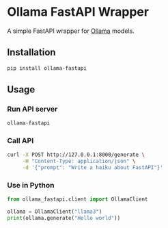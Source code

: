 # Ollama FastAPI Wrapper

A simple FastAPI wrapper for [Ollama](https://ollama.ai) models.

## Installation
```bash
pip install ollama-fastapi
```

## Usage

### Run API server
```bash
ollama-fastapi
```

### Call API
```bash
curl -X POST http://127.0.0.1:8000/generate \
     -H "Content-Type: application/json" \
     -d '{"prompt": "Write a haiku about FastAPI"}'
```

### Use in Python
```python
from ollama_fastapi.client import OllamaClient

ollama = OllamaClient("llama3")
print(ollama.generate("Hello world"))
```
